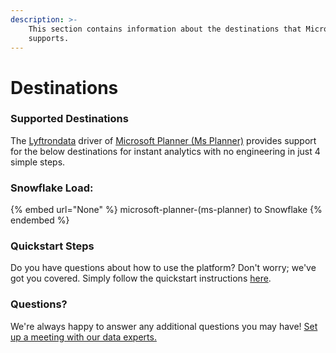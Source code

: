 ```yaml
---
description: >-
    This section contains information about the destinations that Microsoft Planner (Ms Planner)
    supports.
---
```


# Destinations

### Supported Destinations

The [Lyftrondata](https://www.lyftrondata.com/) driver of [Microsoft Planner (Ms Planner)](None) provides support for the below destinations for instant analytics with no engineering in just 4 simple steps.

### Snowflake Load:

{% embed url="None" %}
microsoft-planner-(ms-planner) to Snowflake
{% endembed %}

### Quickstart Steps

Do you have questions about how to use the platform? Don't worry; we've got you covered. Simply follow the quickstart instructions [here](README.md).

### Questions? <a href="#questions" id="questions"></a>

We're always happy to answer any additional questions you may have! [Set up a meeting with our data experts.](https://www.lyftrondata.com/book-a-meeting/)
